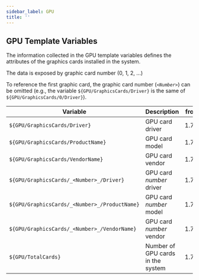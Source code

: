 ```yaml
---
sidebar_label: GPU
title: ''
---
```


## GPU Template Variables

The information collected in the GPU template variables defines the attributes of the graphics
cards installed in the system.

The data is exposed by graphic card number (0, 1, 2, ...)

To reference the first graphic card, the graphic card number (_`<Number>`_) can be omitted
(e.g., the variable `${GPU/GraphicsCards/Driver}` is the same of `${GPU/GraphicsCards/0/Driver}`).

| Variable                                      | Description                       | from  |
| --------------------------------------------- | --------------------------------- | ----- |
| `${GPU/GraphicsCards/Driver}`                 | GPU card driver                   | 1.7.0 |
| `${GPU/GraphicsCards/ProductName}`            | GPU card model                    | 1.7.0 |
| `${GPU/GraphicsCards/VendorName}`             | GPU card vendor                   | 1.7.0 |
| `${GPU/GraphicsCards/_<Number>_/Driver}`      | GPU card _number_ driver          | 1.7.0 |
| `${GPU/GraphicsCards/_<Number>_/ProductName}` | GPU card _number_ model           | 1.7.0 |
| `${GPU/GraphicsCards/_<Number>_/VendorName}`  | GPU card _number_ vendor          | 1.7.0 |
| `${GPU/TotalCards}`                           | Number of GPU cards in the system | 1.7.0 |